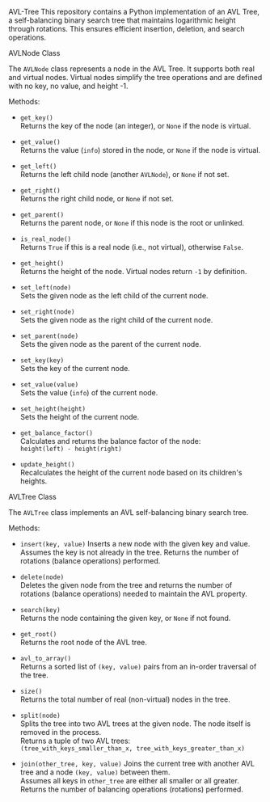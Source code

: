 AVL-Tree
This repository contains a Python implementation of an AVL Tree, a self-balancing binary search tree that maintains logarithmic height through rotations. This ensures efficient insertion, deletion, and search operations.

AVLNode Class

  The `AVLNode` class represents a node in the AVL Tree. It supports both real and virtual nodes. Virtual nodes simplify the 
  tree operations and are defined with no key, no value, and height -1.
   
  Methods:
  - `get_key()`  
    Returns the key of the node (an integer), or `None` if the node is virtual.
    
  - `get_value()`  
    Returns the value (`info`) stored in the node, or `None` if the node is virtual.
  
  - `get_left()`  
    Returns the left child node (another `AVLNode`), or `None` if not set.
  
  - `get_right()`  
    Returns the right child node, or `None` if not set.
  
  - `get_parent()`  
    Returns the parent node, or `None` if this node is the root or unlinked.
  
  - `is_real_node()`  
    Returns `True` if this is a real node (i.e., not virtual), otherwise `False`.
  
  - `get_height()`  
    Returns the height of the node. Virtual nodes return `-1` by definition.
  
  - `set_left(node)`  
    Sets the given node as the left child of the current node.
  
  - `set_right(node)`  
    Sets the given node as the right child of the current node.
  
  - `set_parent(node)`  
    Sets the given node as the parent of the current node.
  
  - `set_key(key)`  
    Sets the key of the current node.
  
  - `set_value(value)`  
    Sets the value (`info`) of the current node.
  
  - `set_height(height)`  
    Sets the height of the current node.
  
  - `get_balance_factor()`  
    Calculates and returns the balance factor of the node:  
    `height(left) - height(right)`
  
  - `update_height()`  
    Recalculates the height of the current node based on its children's heights.
    
AVLTree Class

  The `AVLTree` class implements an AVL self-balancing binary search tree.

  Methods:
  - `insert(key, value)`
    Inserts a new node with the given key and value. Assumes the key is not already in the tree.
    Returns the number of rotations (balance operations) performed.

  - `delete(node)`  
    Deletes the given node from the tree and returns the number of rotations (balance operations) needed to maintain the AVL
    property.
  
  - `search(key)`  
    Returns the node containing the given key, or `None` if not found.
  
  - `get_root()`  
    Returns the root node of the AVL tree.
  
  - `avl_to_array()`  
    Returns a sorted list of `(key, value)` pairs from an in-order traversal of the tree.
  
  - `size()`  
    Returns the total number of real (non-virtual) nodes in the tree.
  
  - `split(node)`  
    Splits the tree into two AVL trees at the given node. The node itself is removed in the process.  
    Returns a tuple of two AVL trees:  
    `(tree_with_keys_smaller_than_x, tree_with_keys_greater_than_x)`
  
  - `join(other_tree, key, value)`
    Joins the current tree with another AVL tree and a node `(key, value)` between them.  
    Assumes all keys in `other_tree` are either all smaller or all greater.  
    Returns the number of balancing operations (rotations) performed.
  
  
    
